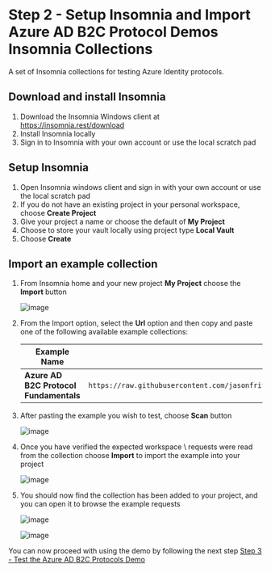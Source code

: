 # Step 2 - Setup Insomnia and Import Azure AD B2C Protocol Demos Insomnia Collections
A set of Insomnia collections for testing Azure Identity protocols.

## Download and install Insomnia
1. Download the Insomnia Windows client at https://insomnia.rest/download
2. Install Insomnia locally
3. Sign in to Insomnia with your own account or use the local scratch pad

## Setup Insomnia
1. Open Insomnia windows client and sign in with your own account or use the local scratch pad
2. If you do not have an existing project in your personal workspace, choose **Create Project**
3. Give your project a name or choose the default of **My Project**
4. Choose to store your vault locally using project type **Local Vault**
5. Choose **Create**

## Import an example collection
1. From Insomnia home and your new project **My Project** choose the **Import** button

   ![image](https://github.com/user-attachments/assets/80a2162c-8bbe-44fe-9ed0-be973ea4f67f)


2. From the Import option, select the **Url** option and then copy and paste one of the following available example collections:

   | Example Name | URL |
   | --- | --- |
   | **Azure AD B2C Protocol Fundamentals** | ```https://raw.githubusercontent.com/jasonfritts/insomnia/refs/heads/main/B2C%20Protocols%20Demo.yaml``` |



4. After pasting the example you wish to test, choose **Scan** button

    ![image](https://github.com/user-attachments/assets/37aad217-ce30-4caa-8544-8739139579f6)

5. Once you have verified the expected workspace \ requests were read from the collection choose **Import** to import the example into your project

    ![image](https://github.com/user-attachments/assets/03f6f4e3-f2bb-4def-aee2-8e1fa2893466)

  
6. You should now find the collection has been added to your project, and you can open it to browse the example requests

    ![image](https://github.com/user-attachments/assets/8840b445-f712-469e-b91d-ea3651789f59)

    ![image](https://github.com/user-attachments/assets/232481c2-a010-45ec-9f41-ba336945844b)


You can now proceed with using the demo by following the next step [Step 3 - Test the Azure AD B2C Protocols Demo](https://github.com/jasonfritts/insomnia/blob/main/Step%203%20-%20Test%20the%20Azure%20AD%20B2C%20Protocols.md)
